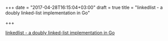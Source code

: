 +++
date = "2017-04-28T16:15:04+03:00"
draft = true
title = "linkedlist - a doubly linked-list implementation in Go"

+++

<p><a href="https://github.com/itsmontoya/linkedlist">linkedlist - a doubly linked-list implementation in Go</a></p>